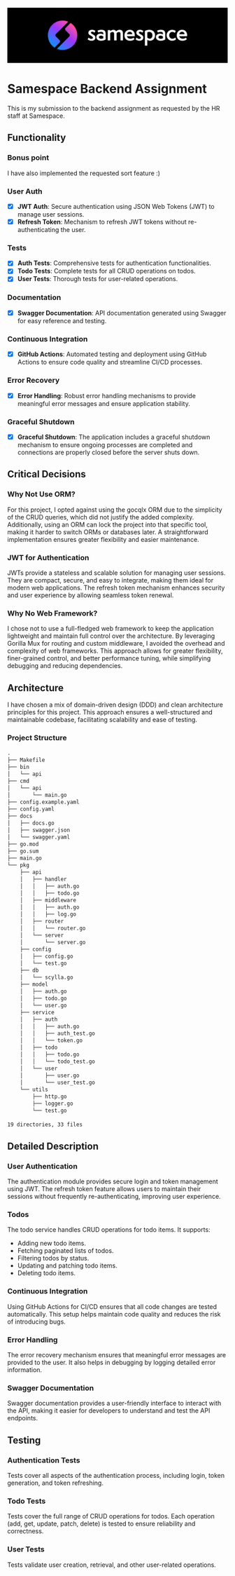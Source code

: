 ![alt text](samespace.png)

# Samespace Backend Assignment

This is my submission to the backend assignment as requested by the HR staff at Samespace.

## Functionality

### Bonus point
I have also implemented the requested sort feature :)

### User Auth
- [x] **JWT Auth**: Secure authentication using JSON Web Tokens (JWT) to manage user sessions.
- [x] **Refresh Token**: Mechanism to refresh JWT tokens without re-authenticating the user.

### Tests
- [x] **Auth Tests**: Comprehensive tests for authentication functionalities.
- [x] **Todo Tests**: Complete tests for all CRUD operations on todos.
- [x] **User Tests**: Thorough tests for user-related operations.

### Documentation
- [x] **Swagger Documentation**: API documentation generated using Swagger for easy reference and testing.

### Continuous Integration
- [x] **GitHub Actions**: Automated testing and deployment using GitHub Actions to ensure code quality and streamline CI/CD processes.

### Error Recovery
- [x] **Error Handling**: Robust error handling mechanisms to provide meaningful error messages and ensure application stability.
  
### Graceful Shutdown
- [x] **Graceful Shutdown**: The application includes a graceful shutdown mechanism to ensure ongoing processes are completed and connections are properly closed before the server shuts down.


## Critical Decisions

### Why Not Use ORM?
For this project, I opted against using the gocqlx ORM due to the simplicity of the CRUD queries, which did not justify the added complexity. Additionally, using an ORM can lock the project into that specific tool, making it harder to switch ORMs or databases later. A straightforward implementation ensures greater flexibility and easier maintenance.

### JWT for Authentication
JWTs provide a stateless and scalable solution for managing user sessions. They are compact, secure, and easy to integrate, making them ideal for modern web applications. The refresh token mechanism enhances security and user experience by allowing seamless token renewal.

### Why No Web Framework?
I chose not to use a full-fledged web framework to keep the application lightweight and maintain full control over the architecture. By leveraging Gorilla Mux for routing and custom middleware, I avoided the overhead and complexity of web frameworks. This approach allows for greater flexibility, finer-grained control, and better performance tuning, while simplifying debugging and reducing dependencies.

## Architecture

I have chosen a mix of domain-driven design (DDD) and clean architecture principles for this project. This approach ensures a well-structured and maintainable codebase, facilitating scalability and ease of testing.

### Project Structure

```plaintext
.
├── Makefile
├── bin
│   └── api
├── cmd
│   └── api
│       └── main.go
├── config.example.yaml
├── config.yaml
├── docs
│   ├── docs.go
│   ├── swagger.json
│   └── swagger.yaml
├── go.mod
├── go.sum
├── main.go
└── pkg
    ├── api
    │   ├── handler
    │   │   ├── auth.go
    │   │   ├── todo.go
    │   ├── middleware
    │   │   ├── auth.go
    │   │   ├── log.go
    │   ├── router
    │   │   └── router.go
    │   └── server
    │       └── server.go
    ├── config
    │   ├── config.go
    │   └── test.go
    ├── db
    │   └── scylla.go
    ├── model
    │   ├── auth.go
    │   ├── todo.go
    │   └── user.go
    ├── service
    │   ├── auth
    │   │   ├── auth.go
    │   │   ├── auth_test.go
    │   │   └── token.go
    │   ├── todo
    │   │   ├── todo.go
    │   │   └── todo_test.go
    │   └── user
    │       ├── user.go
    │       └── user_test.go
    └── utils
        ├── http.go
        ├── logger.go
        └── test.go

19 directories, 33 files
```

## Detailed Description

### User Authentication
The authentication module provides secure login and token management using JWT. The refresh token feature allows users to maintain their sessions without frequently re-authenticating, improving user experience.

### Todos
The todo service handles CRUD operations for todo items. It supports:
- Adding new todo items.
- Fetching paginated lists of todos.
- Filtering todos by status.
- Updating and patching todo items.
- Deleting todo items.

### Continuous Integration
Using GitHub Actions for CI/CD ensures that all code changes are tested automatically. This setup helps maintain code quality and reduces the risk of introducing bugs.

### Error Handling
The error recovery mechanism ensures that meaningful error messages are provided to the user. It also helps in debugging by logging detailed error information.

### Swagger Documentation
Swagger documentation provides a user-friendly interface to interact with the API, making it easier for developers to understand and test the API endpoints.

## Testing

### Authentication Tests
Tests cover all aspects of the authentication process, including login, token generation, and token refreshing.

### Todo Tests
Tests cover the full range of CRUD operations for todos. Each operation (add, get, update, patch, delete) is tested to ensure reliability and correctness.

### User Tests
Tests validate user creation, retrieval, and other user-related operations.
